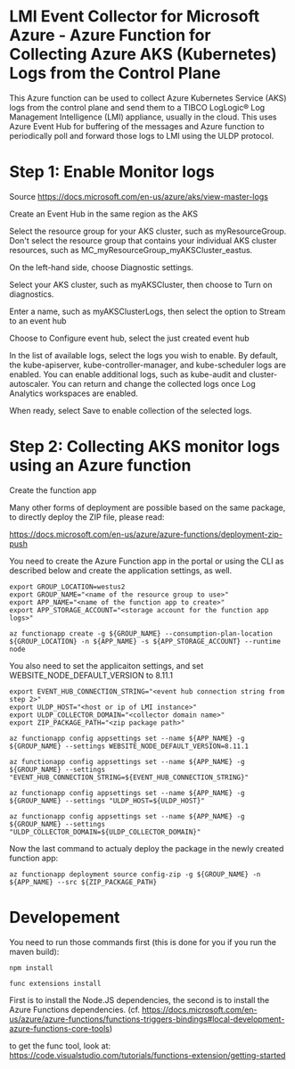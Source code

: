 # LMI Event Collector for Microsoft Azure - Azure Function for Collecting Azure AKS (Kubernetes) Logs from the Control Plane

This Azure function can be used to collect Azure Kubernetes Service (AKS) logs from the control plane and send them to a TIBCO LogLogic® Log Management Intelligence (LMI) appliance, usually in the cloud.
This uses Azure Event Hub for buffering of the messages and Azure function to periodically poll and forward those logs to LMI using the ULDP protocol.


# Step 1: Enable Monitor logs

Source https://docs.microsoft.com/en-us/azure/aks/view-master-logs

Create an Event Hub in the same region as the AKS

Select the resource group for your AKS cluster, such as myResourceGroup. Don't select the resource group that contains your individual AKS cluster resources, such as MC_myResourceGroup_myAKSCluster_eastus.

On the left-hand side, choose Diagnostic settings.

Select your AKS cluster, such as myAKSCluster, then choose to Turn on diagnostics.

Enter a name, such as myAKSClusterLogs, then select the option to Stream to an event hub

Choose to Configure event hub, select the just created event hub

In the list of available logs, select the logs you wish to enable. By default, the kube-apiserver, kube-controller-manager, and kube-scheduler logs are enabled. You can enable additional logs, such as kube-audit and cluster-autoscaler. You can return and change the collected logs once Log Analytics workspaces are enabled.

When ready, select Save to enable collection of the selected logs.


# Step 2: Collecting AKS monitor logs using an Azure function


Create the function app

Many other forms of deployment are possible based on the same package, to directly deploy the ZIP file, please read:

https://docs.microsoft.com/en-us/azure/azure-functions/deployment-zip-push

You need to create the Azure Function app in the portal or using the CLI as described below and create the application settings, as well.

```
export GROUP_LOCATION=westus2
export GROUP_NAME="<name of the resource group to use>"
export APP_NAME="<name of the function app to create>"
export APP_STORAGE_ACCOUNT="<storage account for the function app logs>"

az functionapp create -g ${GROUP_NAME} --consumption-plan-location ${GROUP_LOCATION} -n ${APP_NAME} -s ${APP_STORAGE_ACCOUNT} --runtime node
```

You also need to set the applicaiton settings, and set WEBSITE_NODE_DEFAULT_VERSION to 8.11.1
```
export EVENT_HUB_CONNECTION_STRING="<event hub connection string from step 2>"
export ULDP_HOST="<host or ip of LMI instance>"
export ULDP_COLLECTOR_DOMAIN="<collector domain name>"
export ZIP_PACKAGE_PATH="<zip package path>"

az functionapp config appsettings set --name ${APP_NAME} -g ${GROUP_NAME} --settings WEBSITE_NODE_DEFAULT_VERSION=8.11.1

az functionapp config appsettings set --name ${APP_NAME} -g ${GROUP_NAME} --settings "EVENT_HUB_CONNECTION_STRING=${EVENT_HUB_CONNECTION_STRING}"

az functionapp config appsettings set --name ${APP_NAME} -g ${GROUP_NAME} --settings "ULDP_HOST=${ULDP_HOST}"

az functionapp config appsettings set --name ${APP_NAME} -g ${GROUP_NAME} --settings "ULDP_COLLECTOR_DOMAIN=${ULDP_COLLECTOR_DOMAIN}"
```

Now the last command to actualy deploy the package in the newly created function app:

```
az functionapp deployment source config-zip -g ${GROUP_NAME} -n ${APP_NAME} --src ${ZIP_PACKAGE_PATH}
```


# Developement

You need to run those commands first (this is done for you if you run the maven build):

```
npm install

func extensions install
```

First is to install the Node.JS dependencies, the second is to install the Azure Functions dependencies. (cf. https://docs.microsoft.com/en-us/azure/azure-functions/functions-triggers-bindings#local-development-azure-functions-core-tools)

to get the func tool, look at: https://code.visualstudio.com/tutorials/functions-extension/getting-started


